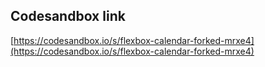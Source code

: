 ## Codesandbox link

[https://codesandbox.io/s/flexbox-calendar-forked-mrxe4](https://codesandbox.io/s/flexbox-calendar-forked-mrxe4)
